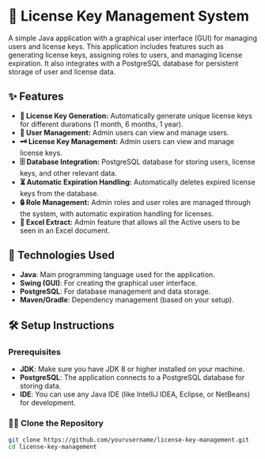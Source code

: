 # 👀 License Key Management System

A simple Java application with a graphical user interface (GUI) for managing users and license keys. This application includes features such as generating license keys, assigning roles to users, and managing license expiration. It also integrates with a PostgreSQL database for persistent storage of user and license data.

## ✨ Features

- **🔑 License Key Generation:** Automatically generate unique license keys for different durations (1 month, 6 months, 1 year).
- **👥 User Management:** Admin users can view and manage users.
- **🗝️ License Key Management:** Admin users can view and manage license keys.
- **🗄️ Database Integration:** PostgreSQL database for storing users, license keys, and other relevant data.
- **⏳ Automatic Expiration Handling:** Automatically deletes expired license keys from the database.
- **🔒 Role Management:** Admin roles and user roles are managed through the system, with automatic expiration handling for licenses.
- **📗 Excel Extract:** Admin feature that allows all the Active users to be seen in an Excel document.

## 🤖 Technologies Used

- **Java**: Main programming language used for the application.
- **Swing (GUI)**: For creating the graphical user interface.
- **PostgreSQL**: For database management and data storage.
- **Maven/Gradle**: Dependency management (based on your setup).
  
## 🛠️ Setup Instructions

### Prerequisites

- **JDK**: Make sure you have JDK 8 or higher installed on your machine.
- **PostgreSQL**: The application connects to a PostgreSQL database for storing data.
- **IDE**: You can use any Java IDE (like IntelliJ IDEA, Eclipse, or NetBeans) for development.

### 🧑‍💻 Clone the Repository

```bash
git clone https://github.com/yourusername/license-key-management.git
cd license-key-management
```


